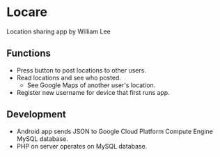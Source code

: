 # Locare
Location sharing app by William Lee
## Functions
* Press button to post locations to other users.
* Read locations and see who posted.
  * See Google Maps of another user's location.
* Register new username for device that first runs app.

## Development
* Android app sends JSON to Google Cloud Platform Compute Engine MySQL database.
* PHP on server operates on MySQL database.
